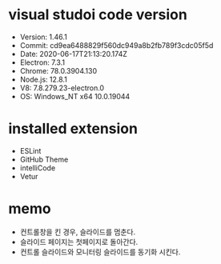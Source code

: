 # visual studoi code version
- Version: 1.46.1
- Commit: cd9ea6488829f560dc949a8b2fb789f3cdc05f5d
- Date: 2020-06-17T21:13:20.174Z
- Electron: 7.3.1
- Chrome: 78.0.3904.130
- Node.js: 12.8.1
- V8: 7.8.279.23-electron.0
- OS: Windows_NT x64 10.0.19044

# installed extension
- ESLint
- GitHub Theme
- intelliCode
- Vetur

# memo
- 컨트롤창을 킨 경우, 슬라이드를 멈춘다.
- 슬라이드 페이지는 첫페이지로 돌아간다.
- 컨트롤 슬라이드와 모니터링 슬라이드를 동기화 시킨다.
